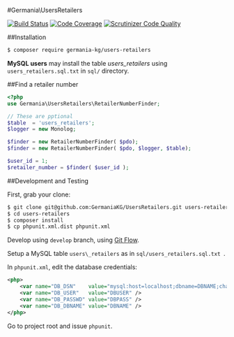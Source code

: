 #Germania\UsersRetailers

[![Build Status](https://travis-ci.org/GermaniaKG/UsersRetailers.svg?branch=master)](https://travis-ci.org/GermaniaKG/UsersRetailers)
[![Code Coverage](https://scrutinizer-ci.com/g/GermaniaKG/UsersRetailers/badges/coverage.png?b=master)](https://scrutinizer-ci.com/g/GermaniaKG/UsersRetailers/?branch=master)
[![Scrutinizer Code Quality](https://scrutinizer-ci.com/g/GermaniaKG/UsersRetailers/badges/quality-score.png?b=master)](https://scrutinizer-ci.com/g/GermaniaKG/UsersRetailers/?branch=master)



##Installation

```bash
$ composer require germania-kg/users-retailers
```

**MySQL users** may install the table *users\_retailers* using `users_retailers.sql.txt` in `sql/` directory.

##Find a retailer number

```php
<?php
use Germania\UsersRetailers\RetailerNumberFinder;

// These are pptional
$table  = 'users_retailers';
$logger = new Monolog;

$finder = new RetailerNumberFinder( $pdo);
$finder = new RetailerNumberFinder( $pdo, $logger, $table);

$user_id = 1;
$retailer_number = $finder( $user_id );
```



##Development and Testing

First, grab your clone:

```bash
$ git clone git@github.com:GermaniaKG/UsersRetailers.git users-retailers
$ cd users-retailers
$ composer install
$ cp phpunit.xml.dist phpunit.xml
```

Develop using `develop` branch, using [Git Flow](https://github.com/nvie/gitflow).   

Setup a MySQL table `users\_retailers` as in `sql/users_retailers.sql.txt `. 

In `phpunit.xml`, edit the database credentials:

```xml
<php>
	<var name="DB_DSN"    value="mysql:host=localhost;dbname=DBNAME;charset=utf8" />
	<var name="DB_USER"   value="DBUSER" />
	<var name="DB_PASSWD" value="DBPASS" />
	<var name="DB_DBNAME" value="DBNAME" />
</php>
```


Go to project root and issue `phpunit`.

